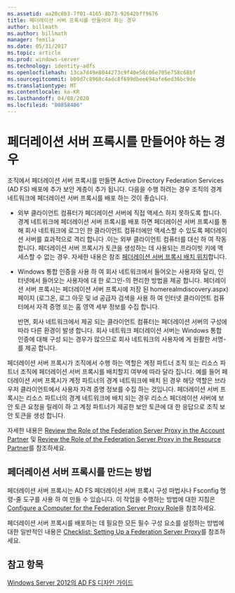 ```yaml
---
ms.assetid: aa20c8b3-7f01-4165-8b73-92642bff9676
title: 페더레이션 서버 프록시를 만들어야 하는 경우
author: billmath
ms.author: billmath
manager: femila
ms.date: 05/31/2017
ms.topic: article
ms.prod: windows-server
ms.technology: identity-adfs
ms.openlocfilehash: 13ca7d49e8044273c9f40e58c06e705e758c68bf
ms.sourcegitcommit: b00d7c8968c4adc8f699dbee694afe6ed36bc9de
ms.translationtype: MT
ms.contentlocale: ko-KR
ms.lasthandoff: 04/08/2020
ms.locfileid: "80858486"
---
```

# <a name="when-to-create-a-federation-server-proxy"></a>페더레이션 서버 프록시를 만들어야 하는 경우

조직에서 페더레이션 서버 프록시를 만들면 Active Directory Federation Services \(AD FS\) 배포에 추가 보안 계층이 추가 됩니다. 다음을 수행 하려는 경우 조직의 경계 네트워크에 페더레이션 서버 프록시를 배포 하는 것이 좋습니다.  
  
-   외부 클라이언트 컴퓨터가 페더레이션 서버에 직접 액세스 하지 못하도록 합니다. 경계 네트워크에 페더레이션 서버 프록시를 배포 하면 페더레이션 서버 프록시를 통해 회사 네트워크에 로그인 한 클라이언트 컴퓨터에만 액세스할 수 있도록 페더레이션 서버를 효과적으로 격리 합니다 .이는 외부 클라이언트 컴퓨터를 대신 하 여 작동 합니다. 페더레이션 서버 프록시가 토큰을 생성하는 데 사용되는 프라이빗 키에 액세스할 수 없는 경우. 자세한 내용은 참조 [페더레이션 서버 프록시 배치 위치](Where-to-Place-a-Federation-Server-Proxy.md)합니다.  
  
-   Windows 통합 인증을 사용 하 여 회사 네트워크에서 들어오는 사용자와 달리, 인터넷에서 들어오는 사용자에 대 한 로그인\-의 편리한 방법을 제공 합니다. 페더레이션 서버 프록시는 페더레이션 서버 프록시에 저장 된 homerealmdiscovery.aspx\) 페이지 \(로그온, 로그 아웃 및 id 공급자 검색을 사용 하 여 인터넷 클라이언트 컴퓨터에서 자격 증명 또는 홈 영역 세부 정보를 수집 합니다.  
  
    반면, 회사 네트워크에서 제공 되는 클라이언트 컴퓨터는 페더레이션 서버의 구성에 따라 다른 환경이 발생 합니다. 회사 네트워크 페더레이션 서버는 Windows 통합 인증에 대해 구성 되는 경우가 많으므로 회사 네트워크의 사용자에 게 원활한 서명\-를 제공 합니다.  
  
페더레이션 서버 프록시가 조직에서 수행 하는 역할은 계정 파트너 조직 또는 리소스 파트너 조직에 페더레이션 서버 프록시를 배치할지 여부에 따라 달라 집니다. 예를 들어 페더레이션 서버 프록시가 계정 파트너의 경계 네트워크에 배치 된 경우 해당 역할은 브라우저 클라이언트에서 사용자 자격 증명 정보를 수집 하는 것입니다. 페더레이션 서버 프록시는 리소스 파트너의 경계 네트워크에 배치 되는 경우 리소스 페더레이션 서버에 보안 토큰 요청을 릴레이 하 고 계정 파트너가 제공한 보안 토큰에 대 한 응답으로 조직 보안 토큰을 생성 합니다.  
  
자세한 내용은 [Review the Role of the Federation Server Proxy in the Account Partner](Review-the-Role-of-the-Federation-Server-Proxy-in-the-Account-Partner.md) 및 [Review the Role of the Federation Server Proxy in the Resource Partner](Review-the-Role-of-the-Federation-Server-Proxy-in-the-Resource-Partner.md)를 참조하세요.  
  
## <a name="how-to-create-a-federation-server-proxy"></a>페더레이션 서버 프록시를 만드는 방법  
페더레이션 서버 프록시는 AD FS 페더레이션 서버 프록시 구성 마법사나 Fsconfig 명령\-줄 도구를 사용 하 여 만들 수 있습니다. 이 작업을 수행하는 방법에 대한 지침은 [Configure a Computer for the Federation Server Proxy Role](../../ad-fs/deployment/Configure-a-Computer-for-the-Federation-Server-Proxy-Role.md)을 참조하세요.  
  
페더레이션 서버 프록시를 배포하는 데 필요한 모든 필수 구성 요소를 설정하는 방법에 대한 일반적인 내용은 [Checklist: Setting Up a Federation Server Proxy](../../ad-fs/deployment/Checklist--Setting-Up-a-Federation-Server-Proxy.md)를 참조하세요.  
  
## <a name="see-also"></a>참고 항목
[Windows Server 2012의 AD FS 디자인 가이드](AD-FS-Design-Guide-in-Windows-Server-2012.md)
